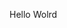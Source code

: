 Hello Wolrd















































































































































































































































































































































































































































































































































































































































































































































































































































































































































































































































































































































































































































































































































































































































































































































































































































































































































































































































































































































































































































































































































































































































































































































































































































































































































































































































































































































































































































































































































































































































































































































































































































































































































































































































































































































































































































































































































































































































































































































































































































































































































































































































































































































































































































